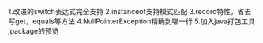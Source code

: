 1.改进的switch表达式完全支持
2.instanceof支持模式匹配
3.record特性，省去写get，equals等方法
4.NullPointerException精确到哪一行
5.加入java打包工具jpackage的预览